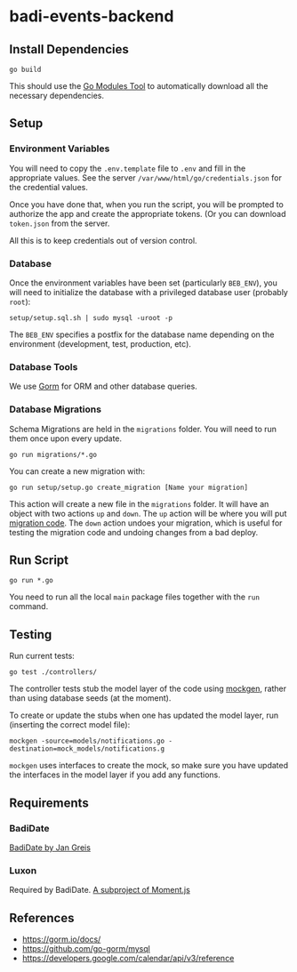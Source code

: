 # badi-events-backend

## Install Dependencies

`go build`

This should use the [Go Modules Tool](https://blog.golang.org/using-go-modules) to automatically download all the necessary dependencies.

## Setup

### Environment Variables

You will need to copy the `.env.template` file to `.env` and fill in the appropriate values.
See the server `/var/www/html/go/credentials.json` for the credential values.

Once you have done that, when you run the script, you will be prompted to authorize the app and create the appropriate tokens. (Or you can download `token.json` from the server.

All this is to keep credentials out of version control.

### Database

Once the environment variables have been set (particularly `BEB_ENV`), 
you will need to initialize the database with a privileged database user (probably `root`):
```shell
setup/setup.sql.sh | sudo mysql -uroot -p
```

The `BEB_ENV` specifies a postfix for the database name depending on the environment (development, test, production, etc).

### Database Tools

We use [Gorm](https://gorm.io/docs/) for ORM and other database queries.

### Database Migrations

Schema Migrations are held in the `migrations` folder. You will need to run them once upon every update.

```shell
go run migrations/*.go
```

You can create a new migration with:
```shell
go run setup/setup.go create_migration [Name your migration]
```

This action will create a new file in the `migrations` folder. It will have an object with two actions `up` and `down`.
The `up` action will be where you will put [migration code](https://gorm.io/docs/migration.html).
The `down` action undoes your migration, which is useful for testing the migration code and undoing changes from a bad deploy.

## Run Script

`go run *.go`

You need to run all the local `main` package files together with the `run` command.

## Testing

Run current tests:

```
go test ./controllers/
```

The controller tests stub the model layer of the code using [mockgen](https://github.com/golang/mock), rather than using database seeds (at the moment).

To create or update the stubs when one has updated the model layer, run (inserting the correct model file):
```
mockgen -source=models/notifications.go -destination=mock_models/notifications.g
```

`mockgen` uses interfaces to create the mock, so make sure you have updated the interfaces in the model layer if you add any functions.

## Requirements

### BadiDate

[BadiDate by Jan Greis](https://github.com/janrg/badiDate/)

### Luxon

Required by BadiDate. [A subproject of Moment.js](https://moment.github.io/luxon/)

## References

- https://gorm.io/docs/
- https://github.com/go-gorm/mysql
- https://developers.google.com/calendar/api/v3/reference
